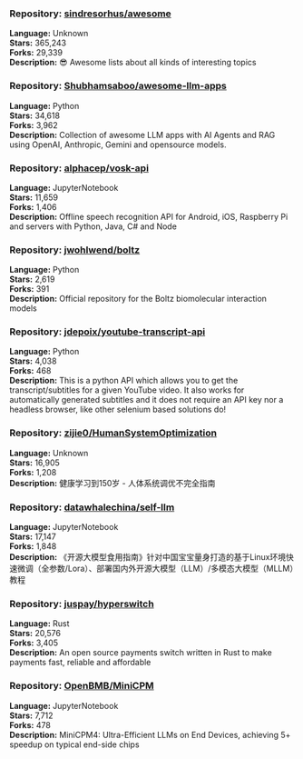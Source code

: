 ### **Repository:** [sindresorhus/awesome](https://github.com/sindresorhus/awesome)

**Language:** Unknown  
**Stars:** 365,243  
**Forks:** 29,339  
**Description:** 😎 Awesome lists about all kinds of interesting topics

### **Repository:** [Shubhamsaboo/awesome-llm-apps](https://github.com/Shubhamsaboo/awesome-llm-apps)

**Language:** Python  
**Stars:** 34,618  
**Forks:** 3,962  
**Description:** Collection of awesome LLM apps with AI Agents and RAG using OpenAI, Anthropic, Gemini and opensource models.

### **Repository:** [alphacep/vosk-api](https://github.com/alphacep/vosk-api)

**Language:** JupyterNotebook  
**Stars:** 11,659  
**Forks:** 1,406  
**Description:** Offline speech recognition API for Android, iOS, Raspberry Pi and servers with Python, Java, C# and Node

### **Repository:** [jwohlwend/boltz](https://github.com/jwohlwend/boltz)

**Language:** Python  
**Stars:** 2,619  
**Forks:** 391  
**Description:** Official repository for the Boltz biomolecular interaction models

### **Repository:** [jdepoix/youtube-transcript-api](https://github.com/jdepoix/youtube-transcript-api)

**Language:** Python  
**Stars:** 4,038  
**Forks:** 468  
**Description:** This is a python API which allows you to get the transcript/subtitles for a given YouTube video. It also works for automatically generated subtitles and it does not require an API key nor a headless browser, like other selenium based solutions do!

### **Repository:** [zijie0/HumanSystemOptimization](https://github.com/zijie0/HumanSystemOptimization)

**Language:** Unknown  
**Stars:** 16,905  
**Forks:** 1,208  
**Description:** 健康学习到150岁 - 人体系统调优不完全指南

### **Repository:** [datawhalechina/self-llm](https://github.com/datawhalechina/self-llm)

**Language:** JupyterNotebook  
**Stars:** 17,147  
**Forks:** 1,848  
**Description:** 《开源大模型食用指南》针对中国宝宝量身打造的基于Linux环境快速微调（全参数/Lora）、部署国内外开源大模型（LLM）/多模态大模型（MLLM）教程

### **Repository:** [juspay/hyperswitch](https://github.com/juspay/hyperswitch)

**Language:** Rust  
**Stars:** 20,576  
**Forks:** 3,405  
**Description:** An open source payments switch written in Rust to make payments fast, reliable and affordable

### **Repository:** [OpenBMB/MiniCPM](https://github.com/OpenBMB/MiniCPM)

**Language:** JupyterNotebook  
**Stars:** 7,712  
**Forks:** 478  
**Description:** MiniCPM4: Ultra-Efficient LLMs on End Devices, achieving 5+ speedup on typical end-side chips

